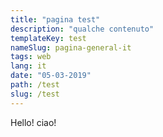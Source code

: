 ```yaml
---
title: "pagina test"
description: "qualche contenuto"
templateKey: test
nameSlug: pagina-general-it
tags: web
lang: it
date: "05-03-2019"
path: /test
slug: /test
---
```


Hello! ciao!
